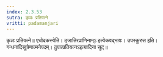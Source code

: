 ```yaml
---
index: 2.3.53
sutra: कृञः प्रतियत्ने
vritti: padamanjari
---
```


 कृञः प्रतियत्ने॥ एधोदकस्येति। ठ्जातिरप्राणिनाम्ऽ इत्येकवद्भावः। उपस्कुरुत इति। गन्धनादिसूत्रेणात्मनेपदम्। ठुपात्प्रतियत्नऽइत्यादिना सुट्॥